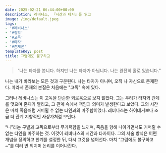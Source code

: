 ```yaml
---
date: 2025-02-21 06:44:00+00:00
description: 레비나스, 『시간과 타자』를 읽고
image: /img/default.jpeg
tags:
- '#레비나스'
- '#철학'
- '#고독'
- '#타자'
- '#존재론'
templateKey: post
title: 그럼에도 불구하고
---
```

> “나는 타자를 봅니다. 하지만 나는 타자가 아닙니다. 나는 완전히 홀로 있습니다.”

나는 내가 바라보는 모든 것과 구분된다. 나는 타자가 아니며, 오직 나 자신으로 존재한다. 따라서 존재의 본질은 처음에는 "고독" 속에 있다.

그러나 레비나스는 이 고독을 단순한 외로움으로 보지 않았다. 그는 우리가 타자와 관계를 맺으며 존재가 열리고, 그 관계 속에서 책임과 의미가 발생한다고 보았다. 그의 시간은 마치 죽음처럼 거머쥘 수 없는 타인과의 마주함이었다. 레비나스는 하이데거보다 조금 더 관계 지향적인 사상가처럼 보인다.

“나”라는 구별과 고독으로부터 무기력함을 느끼며, 죽음을 향해 나아가면서도 거머쥘 수 없는 타인을 마주하는 것. 이것이 레비나스의 시간과 타자이다. 그의 서술 방식은 어떤 개념을 정의하고 한계를 설정한 뒤, 다시 그것을 넘어선다. 마치 “그럼에도 불구하고~”를 여러 번 외치며 논리를 이어나간다.